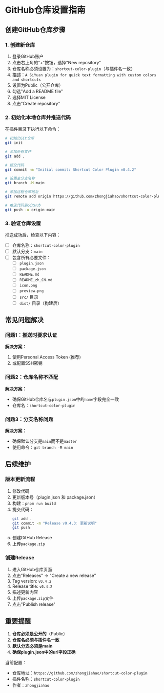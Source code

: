 # GitHub仓库设置指南

## 创建GitHub仓库步骤

### 1. 创建新仓库
1. 登录GitHub账户
2. 点击右上角的"+"按钮，选择"New repository"
3. 仓库名称必须设置为：`shortcut-color-plugin`（与插件名一致）
4. 描述：`A SiYuan plugin for quick text formatting with custom colors and shortcuts`
5. 设置为Public（公开仓库）
6. 勾选"Add a README file"
7. 选择MIT License
8. 点击"Create repository"

### 2. 初始化本地仓库并推送代码

在插件目录下执行以下命令：

```bash
# 初始化Git仓库
git init

# 添加所有文件
git add .

# 提交代码
git commit -m "Initial commit: Shortcut Color Plugin v0.4.2"

# 设置主分支名称
git branch -M main

# 添加远程仓库地址
git remote add origin https://github.com/zhongjiahao/shortcut-color-plugin.git

# 推送代码到GitHub
git push -u origin main
```

### 3. 验证仓库设置

推送成功后，检查以下内容：
- [ ] 仓库名称：`shortcut-color-plugin`
- [ ] 默认分支：`main`
- [ ] 包含所有必要文件：
  - [ ] `plugin.json`
  - [ ] `package.json`
  - [ ] `README.md`
  - [ ] `README_zh_CN.md`
  - [ ] `icon.png`
  - [ ] `preview.png`
  - [ ] `src/` 目录
  - [ ] `dist/` 目录（构建后）

## 常见问题解决

### 问题1：推送时要求认证
**解决方案：**
1. 使用Personal Access Token (推荐)
2. 或配置SSH密钥

### 问题2：仓库名称不匹配
**解决方案：**
- 确保GitHub仓库名与`plugin.json`中的`name`字段完全一致
- 仓库名：`shortcut-color-plugin`

### 问题3：分支名称问题
**解决方案：**
- 确保默认分支是`main`而不是`master`
- 使用命令：`git branch -M main`

## 后续维护

### 版本更新流程
1. 修改代码
2. 更新版本号（plugin.json 和 package.json）
3. 构建：`pnpm run build`
4. 提交代码：
   ```bash
   git add .
   git commit -m "Release v0.4.3: 更新说明"
   git push
   ```
5. 创建GitHub Release
6. 上传`package.zip`

### 创建Release
1. 进入GitHub仓库页面
2. 点击"Releases" → "Create a new release"
3. Tag version: `v0.4.2`
4. Release title: `v0.4.2`
5. 描述更新内容
6. 上传`package.zip`文件
7. 点击"Publish release"

## 重要提醒

1. **仓库必须是公开的**（Public）
2. **仓库名必须与插件名一致**
3. **默认分支必须是main**
4. **确保plugin.json中的url字段正确**

当前配置：
- 仓库地址：`https://github.com/zhongjiahao/shortcut-color-plugin`
- 插件名称：`shortcut-color-plugin`
- 作者：`zhongjiahao`
